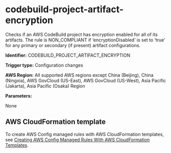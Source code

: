 # codebuild\-project\-artifact\-encryption<a name="codebuild-project-artifact-encryption"></a>

Checks if an AWS CodeBuild project has encryption enabled for all of its artifacts\. The rule is NON\_COMPLIANT if ‘encryptionDisabled’ is set to ‘true’ for any primary or secondary \(if present\) artifact configurations\. 

**Identifier:** CODEBUILD\_PROJECT\_ARTIFACT\_ENCRYPTION

**Trigger type:** Configuration changes

**AWS Region:** All supported AWS regions except China \(Beijing\), China \(Ningxia\), AWS GovCloud \(US\-East\), AWS GovCloud \(US\-West\), Asia Pacific \(Jakarta\), Asia Pacific \(Osaka\) Region

**Parameters:**

None  

## AWS CloudFormation template<a name="w85aac12c32c17b9d115c15"></a>

To create AWS Config managed rules with AWS CloudFormation templates, see [Creating AWS Config Managed Rules With AWS CloudFormation Templates](aws-config-managed-rules-cloudformation-templates.md)\.